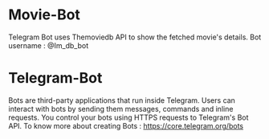 # Movie-Bot
Telegram Bot uses Themoviedb API to show the fetched movie's details.
Bot username : @Im_db_bot


# Telegram-Bot
Bots are third-party applications that run inside Telegram. Users can interact with bots by sending them messages, commands and inline requests. You control your bots using HTTPS requests to Telegram's Bot API.
To know more about  creating Bots : https://core.telegram.org/bots


